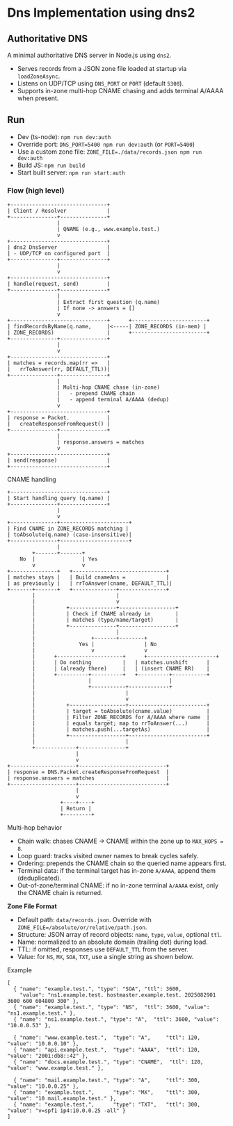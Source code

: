 # Dns Implementation using dns2

## Authoritative DNS

A minimal authoritative DNS server in Node.js using `dns2`.
- Serves records from a JSON zone file loaded at startup via `loadZoneAsync`.
- Listens on UDP/TCP using `DNS_PORT` or `PORT` (default `5300`).
- Supports in-zone multi-hop CNAME chasing and adds terminal A/AAAA when present.

## Run

- Dev (ts-node): `npm run dev:auth`
- Override port: `DNS_PORT=5400 npm run dev:auth` (or `PORT=5400`)
- Use a custom zone file: `ZONE_FILE=./data/records.json npm run dev:auth`
- Build JS: `npm run build`
- Start built server: `npm run start:auth`

### Flow (high level)

```
+-------------------------------+
| Client / Resolver             |
+---------------+---------------+
                |
                | QNAME (e.g., www.example.test.)
                v
+-------------------------------+
| dns2 DnsServer                |
| - UDP/TCP on configured port  |
+---------------+---------------+
                |
                v
+-------------------------------+
| handle(request, send)         |
+---------------+---------------+
                |
                | Extract first question (q.name)
                | If none -> answers = []
                v
+-------------------------------+      +------------------------+
| findRecordsByName(q.name,     |<-----| ZONE_RECORDS (in-mem) |
| ZONE_RECORDS)                 |      +------------------------+
+---------------+---------------+
                |
                v
+-------------------------------+
| matches = records.map(rr =>   |
|   rrToAnswer(rr, DEFAULT_TTL))|
+---------------+---------------+
                |
                | Multi-hop CNAME chase (in-zone)
                |   - prepend CNAME chain
                |   - append terminal A/AAAA (dedup)
                v
+-------------------------------+
| response = Packet.            |
|   createResponseFromRequest() |
+---------------+---------------+
                |
                | response.answers = matches
                v
+-------------------------------+
| send(response)                |
+-------------------------------+
```

CNAME handling

```
+-------------------------------+
| Start handling query (q.name) |
+---------------+---------------+
                |
                v
+---------------+----------------------+
| Find CNAME in ZONE_RECORDS matching |
| toAbsolute(q.name) (case-insensitive)|
+---------------+----------------------+
                |
        +-------+-------+
    No  |               | Yes
        v               v
+---------------+   +------------------------------+
| matches stays |   | Build cnameAns =             |
| as previously |   | rrToAnswer(cname, DEFAULT_TTL)|
+-------+-------+   +--------------+---------------+
        |                          |
        |                          v
        |          +---------------+------------------+
        |          | Check if CNAME already in        |
        |          | matches (type/name/target)       |
        |          +---------------+------------------+
        |                          |
        |                  +-------+--------+
        |              Yes |                | No
        |                  v                v
        |      +---------------------+      +----------------------+
        |      | Do nothing          |   | matches.unshift      |
        |      | (already there)     |   | (insert CNAME RR)    |
        |      +----------+----------+   +----------+-----------+
        |                 |                         |
        |                 +-----------+-------------+
        |                             |
        |                             v
        |          +------------------+-------------------------+
        |          | target = toAbsolute(cname.value)           |
        |          | Filter ZONE_RECORDS for A/AAAA where name  |
        |          | equals target; map to rrToAnswer(...)      |
        |          | matches.push(...targetAs)                  |
        |          +------------------+-------------------------+
        |                             |
        +-------------+---------------+
                      |
                      v
+---------------------+----------------------------+
| response = DNS.Packet.createResponseFromRequest  |
| response.answers = matches                       |
+---------------------+----------------------------+
                      |
                      v
                 +----+----+
                 | Return |
                 +---------+
```

Multi-hop behavior

- Chain walk: chases CNAME → CNAME within the zone up to `MAX_HOPS = 8`.
- Loop guard: tracks visited owner names to break cycles safely.
- Ordering: prepends the CNAME chain so the queried name appears first.
- Terminal data: if the terminal target has in-zone `A/AAAA`, append them (deduplicated).
- Out-of-zone/terminal CNAME: if no in-zone terminal `A/AAAA` exist, only the CNAME chain is returned.

**Zone File Format**

- Default path: `data/records.json`. Override with `ZONE_FILE=/absolute/or/relative/path.json`.
- Structure: JSON array of record objects: `name`, `type`, `value`, optional `ttl`.
- Name: normalized to an absolute domain (trailing dot) during load.
- TTL: if omitted, responses use `DEFAULT_TTL` from the server.
- Value: for `NS`, `MX`, `SOA`, `TXT`, use a single string as shown below.

Example

```
[
  { "name": "example.test.", "type": "SOA", "ttl": 3600,
    "value": "ns1.example.test. hostmaster.example.test. 2025082901 3600 600 604800 300" },
  { "name": "example.test.", "type": "NS",  "ttl": 3600, "value": "ns1.example.test." },
  { "name": "ns1.example.test.", "type": "A",  "ttl": 3600, "value": "10.0.0.53" },

  { "name": "www.example.test.",  "type": "A",     "ttl": 120,  "value": "10.0.0.10" },
  { "name": "api.example.test.",  "type": "AAAA",  "ttl": 120,  "value": "2001:db8::42" },
  { "name": "docs.example.test.", "type": "CNAME",  "ttl": 120,  "value": "www.example.test." },

  { "name": "mail.example.test.", "type": "A",     "ttl": 300,  "value": "10.0.0.25" },
  { "name": "example.test.",      "type": "MX",    "ttl": 300,  "value": "10 mail.example.test." },
  { "name": "example.test.",      "type": "TXT",   "ttl": 300,  "value": "v=spf1 ip4:10.0.0.25 -all" }
]
```
